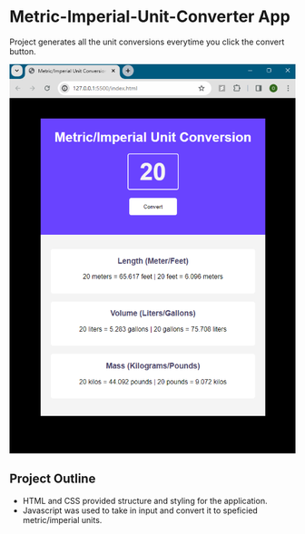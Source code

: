 # Metric-Imperial-Unit-Converter App

Project generates all the unit conversions everytime you click the convert button.  

![Image of Metric-Imperial-Unit-Converter app](unit-converter-picture.png)

## Project Outline

- HTML and CSS provided structure and styling for the application.
- Javascript was used to take in input and convert it to speficied metric/imperial units. 